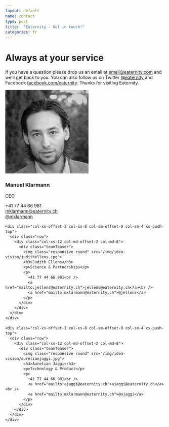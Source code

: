 ```yaml
---
layout: default
name: contact
type: post
title:  "Eaternity - Get in touch!"
categories: fr
---
```


<div class="container">
  <div class="row big-push-top small-push-bottom">
    <div class="col-xs-12 text-center">
      <h1>Always at your service</h1>
    </div>
  </div>
  <div class="row push-bottom">
    <div class="col-xs-12 col-sm-offset-1 col-sm-10 text-center">
      <p>If you have a question please drop us an email at <a target="_blank" href="mailto:email@eaternity.com">email@eaternity.com</a> and we’ll get back to you. You can also follow us on Twitter <a target="_blank" href="https://twitter.com/eaternity">@eaternity</a> and Facebook <a target="_blank" href="https://www.facebook.com/eaternity">facebook.com/eaternity</a>. Thanks for visiting Eaternity.</p>
    </div>
  </div>

  <div class="row big-push-bottom text-center">
    <div class="col-xs-offset-2 col-xs-8 col-sm-offset-0 col-sm-4">
      <div class="row">
        <div class="col-xs-12 col-md-offset-2 col-md-8">
          <div class="teamTeaser">
            <img class="responsive round" src="/img/idea-vision/manuelklarmann.jpg">
            <h3>Manuel Klarmann</h3>
            <p>CEO</p>
            <p>
              +41 77 44 66 981<br />
              <a href="mailto:mklarmann@eaternity.ch">mklarmann@eaternity.ch</a><br />
              <a href="mailto:mklarmann@eaternity.ch">@mklarmann</a>
            </p>
          </div>
        </div>
      </div>
    </div>

    <div class="col-xs-offset-2 col-xs-8 col-sm-offset-0 col-sm-4 xs-push-top">
      <div class="row">
        <div class="col-xs-12 col-md-offset-2 col-md-8">
          <div class="teamTeaser">
            <img class="responsive round" src="/img/idea-vision/judithellens.jpg">
            <h3>Judith Ellens</h3>
            <p>Science & Partnerships</p>
            <p>
              +41 77 44 66 981<br />
              <a href="mailto:jellens@eaternity.ch">jellens@eaternity.ch</a><br />
              <a href="mailto:mklarmann@eaternity.ch">@jellens</a>
            </p>
          </div>
        </div>
      </div>
    </div>

    <div class="col-xs-offset-2 col-xs-8 col-sm-offset-0 col-sm-4 xs-push-top">
      <div class="row">
        <div class="col-xs-12 col-md-offset-2 col-md-8">
          <div class="teamTeaser">
            <img class="responsive round" src="/img/idea-vision/aurelianjaggi.jpg">
            <h3>Aurelian Jaggi</h3>
            <p>Technology & Product</p>
            <p>
              +41 77 44 66 981<br />
              <a href="mailto:ajaggi@eaternity.ch">ajaggi@eaternity.ch</a><br />
              <a href="mailto:mklarmann@eaternity.ch">@ajaggi</a>
            </p>
          </div>
        </div>
      </div>
    </div>
  </div>
</div>

<div class="map"></div>

<script src="https://ajax.googleapis.com/ajax/libs/jquery/1.11.3/jquery.min.js"></script>
<script src="https://maps.googleapis.com/maps/api/js"></script>
<script src="/js/jquery.magnific-popup.min.js"></script>
<script src="/js/jquery.royalslider.min.js"></script>
<script src="/js/bootstrap.min.js"></script>
<script src="/js/icheck.min.js"></script>
<script src="/js/infobubble.js"></script>
<script src="/js/script.js"></script>
